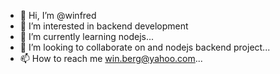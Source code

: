 - 👋 Hi, I’m @winfred
- 👀 I’m interested in backend development
- 🌱 I’m currently learning nodejs...
- 💞️ I’m looking to collaborate on and nodejs backend project...
- 📫 How to reach me win.berg@yahoo.com...

<!---
levite/levite is a ✨ special ✨ repository because its `README.md` (this file) appears on your GitHub profile.
You can click the Preview link to take a look at your changes.
--->
